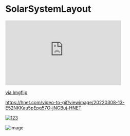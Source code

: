 # SolarSystemLayout
 
<div style="width:360px;max-width:100%;"><div style="height:0;padding-bottom:56.11%;position:relative;"><iframe width="360" height="202" style="position:absolute;top:0;left:0;width:100%;height:100%;" frameBorder="0" src="https://imgflip.com/embed/67yal9"></iframe></div><p><a href="https://imgflip.com/gif/67yal9">via Imgflip</a></p></div>


https://hnet.com/video-to-gif/viewimage/20220308-13-E52NKKau5pEpq57O-jNGBuj-HNET


<a href="https://imgflip.com/gif/67yal9"><img src="https://imgflip.com/gif/67yal9" title="123"/></a>

![image](https://user-images.githubusercontent.com/78636517/157356173-3a382c6f-8c4c-4ca8-b784-fabb5896a47b.png)
